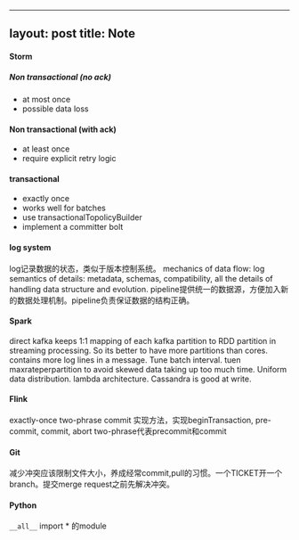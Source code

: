 
---
layout: post
title: Note
---

#### Storm

##### Non transactional (no ack)
- at most once
- possible data loss

#### Non transactional (with ack)
- at least once
- require explicit retry logic

#### transactional
- exactly once
- works well for batches
- use transactionalTopolicyBuilder
- implement a committer bolt


#### log system
log记录数据的状态，类似于版本控制系统。
mechanics of data flow: log
semantics of details: metadata, schemas, compatibility, all the details of handling data structure and evolution.
pipeline提供统一的数据源，方便加入新的数据处理机制。pipeline负责保证数据的结构正确。

#### Spark
direct kafka keeps 1:1 mapping of each kafka partition to RDD partition in streaming processing. So its better to have more partitions than cores. contains more log lines in a message.
Tune batch interval.
tuen maxrateperpartition to avoid skewed data taking up too much time.
Uniform data distribution.
lambda architecture.
Cassandra is good at write.

#### Flink
exactly-once two-phrase commit
实现方法，实现beginTransaction, pre-commit, commit, abort
two-phrase代表precommit和commit

#### Git
减少冲突应该限制文件大小，养成经常commit,pull的习惯。一个TICKET开一个branch。提交merge request之前先解决冲突。

#### Python
`__all__` import * 的module
